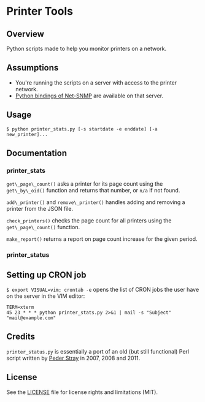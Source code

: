 Printer Tools
=============

## Overview
Python scripts made to help you monitor printers on a network.

## Assumptions
* You're running the scripts on a server with access to the printer network.
* [Python bindings of Net-SNMP](https://net-snmp.svn.sourceforge.net/svnroot/net-snmp/trunk/net-snmp/python/README) are available on that server.

## Usage
`$ python printer_stats.py [-s startdate -e enddate] [-a new_printer]...`

## Documentation

### printer_stats
`get\_page\_count()` asks a printer for its page count using the `get\_by\_oid()` function and returns that number, or `n/a` if not found.

`add\_printer()` and `remove\_printer()` handles adding and removing a printer from the JSON file.

`check_printers()` checks the page count for all printers using the `get\_page\_count()` function.

`make_report()` returns a report on page count increase for the given period.

### printer_status


## Setting up CRON job
`$ export VISUAL=vim; crontab -e` opens the list of CRON jobs the user have on the server in the VIM editor:

    TERM=xterm
    45 23 * * * python printer_stats.py 2>&1 | mail -s "Subject" "mail@example.com"

## Credits
`printer_status.py` is essentially a port of an old (but still functional) Perl script written by [Peder Stray](https://github.com/pstray) in 2007, 2008 and 2011. 

## License
See the [LICENSE](LICENSE.md) file for license rights and limitations (MIT).
